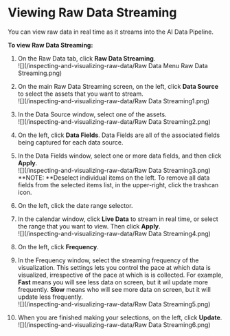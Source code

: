 # Viewing Raw Data Streaming

You can view raw data in real time as it streams into the AI Data Pipeline.

**To view Raw Data Streaming:**

1. On the Raw Data tab, click **Raw Data Streaming**.  
   ![](/inspecting-and-visualizing-raw-data/Raw Data Menu Raw Data Streaming.png)

2. On the main Raw Data Streaming screen, on the left, click **Data Source** to select the assets that you want to stream.  
   ![](/inspecting-and-visualizing-raw-data/Raw Data Streaming1.png)

3. In the Data Source window, select one of the assets.  
   ![](/inspecting-and-visualizing-raw-data/Raw Data Streaming2.png)

4. On the left, click **Data Fields**. Data Fields are all of the associated fields being captured for each data source.

5. In the Data Fields window, select one or more data fields, and then click **Apply**.  
   ![](/inspecting-and-visualizing-raw-data/Raw Data Streaming3.png)  
   **NOTE: **Deselect individual items on the left. To remove all data fields from the selected items list, in the upper-right, click the trashcan icon.

6. On the left, click the date range selector.

7. In the calendar window, click **Live Data** to stream in real time, or select the range that you want to view. Then click **Apply**.  
   ![](/inspecting-and-visualizing-raw-data/Raw Data Streaming4.png)

8. On the left, click **Frequency**.

9. In the Frequency window, select the streaming frequency of the visualization. This settings lets you control the pace at which data is visualized, irrespective of the pace at which is is collected. For example, **Fast** means you will see less data on screen, but it wil update more frequently. **Slow** means who will see more data on screen, but it will update less frequently.  
   ![](/inspecting-and-visualizing-raw-data/Raw Data Streaming5.png)

10. When you are finished making your selections, on the left, click **Update**.  
    ![](/inspecting-and-visualizing-raw-data/Raw Data Streaming6.png)



